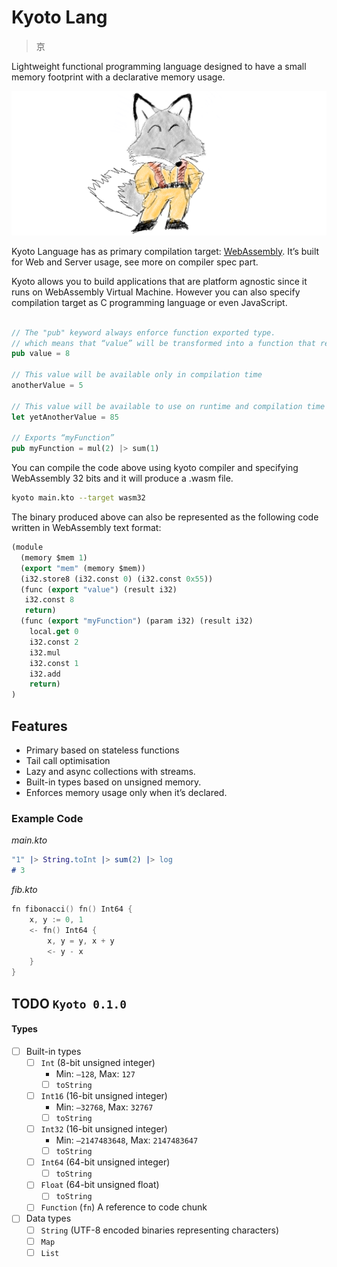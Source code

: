 # Kyoto Lang

> 京

Lightweight functional programming language designed to have a small memory footprint with a declarative memory usage.

![Logo Fox Yusuke](resources/logo-rect.png)

Kyoto Language has as primary compilation target: [WebAssembly](https://webassembly.org). It’s built for Web and Server usage, see more on compiler spec part.

Kyoto allows you to build applications that are platform agnostic since it runs on WebAssembly Virtual Machine. However you can also specify compilation target as C programming language or even JavaScript.

```rust

// The "pub" keyword always enforce function exported type.
// which means that “value” will be transformed into a function that returns 8.
pub value = 8

// This value will be available only in compilation time
anotherValue = 5

// This value will be available to use on runtime and compilation time
let yetAnotherValue = 85

// Exports “myFunction”
pub myFunction = mul(2) |> sum(1)

```

You can compile the code above using kyoto compiler and specifying WebAssembly 32 bits and it will produce a .wasm file.

```bash
kyoto main.kto --target wasm32
```

The binary produced above can also be represented as the following code written in WebAssembly text format:

```lisp
(module
  (memory $mem 1)
  (export "mem" (memory $mem))
  (i32.store8 (i32.const 0) (i32.const 0x55))
  (func (export "value") (result i32)
   i32.const 8
   return)
  (func (export "myFunction") (param i32) (result i32)
    local.get 0
    i32.const 2
    i32.mul
    i32.const 1
    i32.add
    return)
)
```

## Features

- Primary based on stateless functions
- Tail call optimisation 
- Lazy and async collections with streams.
- Built-in types based on unsigned memory.
- Enforces memory usage only when it’s declared.

### Example Code

*main.kto*

```erl
"1" |> String.toInt |> sum(2) |> log
# 3
```

*fib.kto*

```go
fn fibonacci() fn() Int64 {
    x, y := 0, 1
    <- fn() Int64 {
        x, y = y, x + y
        <- y - x
    }
}
```


## TODO `Kyoto 0.1.0`

#### Types

- [ ] Built-in types
  - [ ] `Int` (8-bit unsigned integer)
    - Min: `–128`, Max: `127`
    - [ ] `toString`
  - [ ] `Int16` (16-bit unsigned integer)
    - Min: `–32768`, Max: `32767`
    - [ ] `toString`
  - [ ] `Int32` (16-bit unsigned integer)
    - Min: `–2147483648`, Max: `2147483647`
    - [ ] `toString`
  - [ ] `Int64` (64-bit unsigned integer)
    - [ ] `toString`
  - [ ] `Float` (64-bit unsigned float)
    - [ ] `toString`
  - [ ] `Function` (`fn`) A reference to code chunk
- [ ] Data types
  - [ ] `String` (UTF-8 encoded binaries representing characters)
  - [ ] `Map`
  - [ ] `List`
